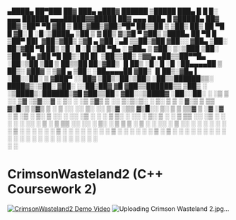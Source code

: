  ▄████▄   ██▀███   ██▓ ███▄ ▄███▓  ██████  ▒█████   ███▄    █     █     █░ ▄▄▄        ██████ ▄▄▄█████▓▓█████  ██▓    ▄▄▄       ███▄    █ ▓█████▄     ██▓ ██▓
▒██▀ ▀█  ▓██ ▒ ██▒▓██▒▓██▒▀█▀ ██▒▒██    ▒ ▒██▒  ██▒ ██ ▀█   █    ▓█░ █ ░█░▒████▄    ▒██    ▒ ▓  ██▒ ▓▒▓█   ▀ ▓██▒   ▒████▄     ██ ▀█   █ ▒██▀ ██▌   ▓██▒▓██▒
▒▓█    ▄ ▓██ ░▄█ ▒▒██▒▓██    ▓██░░ ▓██▄   ▒██░  ██▒▓██  ▀█ ██▒   ▒█░ █ ░█ ▒██  ▀█▄  ░ ▓██▄   ▒ ▓██░ ▒░▒███   ▒██░   ▒██  ▀█▄  ▓██  ▀█ ██▒░██   █▌   ▒██▒▒██▒
▒▓▓▄ ▄██▒▒██▀▀█▄  ░██░▒██    ▒██   ▒   ██▒▒██   ██░▓██▒  ▐▌██▒   ░█░ █ ░█ ░██▄▄▄▄██   ▒   ██▒░ ▓██▓ ░ ▒▓█  ▄ ▒██░   ░██▄▄▄▄██ ▓██▒  ▐▌██▒░▓█▄   ▌   ░██░░██░
▒ ▓███▀ ░░██▓ ▒██▒░██░▒██▒   ░██▒▒██████▒▒░ ████▓▒░▒██░   ▓██░   ░░██▒██▓  ▓█   ▓██▒▒██████▒▒  ▒██▒ ░ ░▒████▒░██████▒▓█   ▓██▒▒██░   ▓██░░▒████▓    ░██░░██░
░ ░▒ ▒  ░░ ▒▓ ░▒▓░░▓  ░ ▒░   ░  ░▒ ▒▓▒ ▒ ░░ ▒░▒░▒░ ░ ▒░   ▒ ▒    ░ ▓░▒ ▒   ▒▒   ▓▒█░▒ ▒▓▒ ▒ ░  ▒ ░░   ░░ ▒░ ░░ ▒░▓  ░▒▒   ▓▒█░░ ▒░   ▒ ▒  ▒▒▓  ▒    ░▓  ░▓  
  ░  ▒     ░▒ ░ ▒░ ▒ ░░  ░      ░░ ░▒  ░ ░  ░ ▒ ▒░ ░ ░░   ░ ▒░     ▒ ░ ░    ▒   ▒▒ ░░ ░▒  ░ ░    ░     ░ ░  ░░ ░ ▒  ░ ▒   ▒▒ ░░ ░░   ░ ▒░ ░ ▒  ▒     ▒ ░ ▒ ░
░          ░░   ░  ▒ ░░      ░   ░  ░  ░  ░ ░ ░ ▒     ░   ░ ░      ░   ░    ░   ▒   ░  ░  ░    ░         ░     ░ ░    ░   ▒      ░   ░ ░  ░ ░  ░     ▒ ░ ▒ ░
░ ░         ░      ░         ░         ░      ░ ░           ░        ░          ░  ░      ░              ░  ░    ░  ░     ░  ░         ░    ░        ░   ░  
░                                                                                                                                         ░                 
# CrimsonWasteland2 (C++ Coursework 2)
[![CrimsonWasteland2 Demo Video](https://img.youtube.com/vi/znX4brP3GmM&t=115s&ab/0.jpg)](https://www.youtube.com/watch?v=znX4brP3GmM&t=115s&ab)
![Uploading Crimson Wasteland 2.jpg…]()
